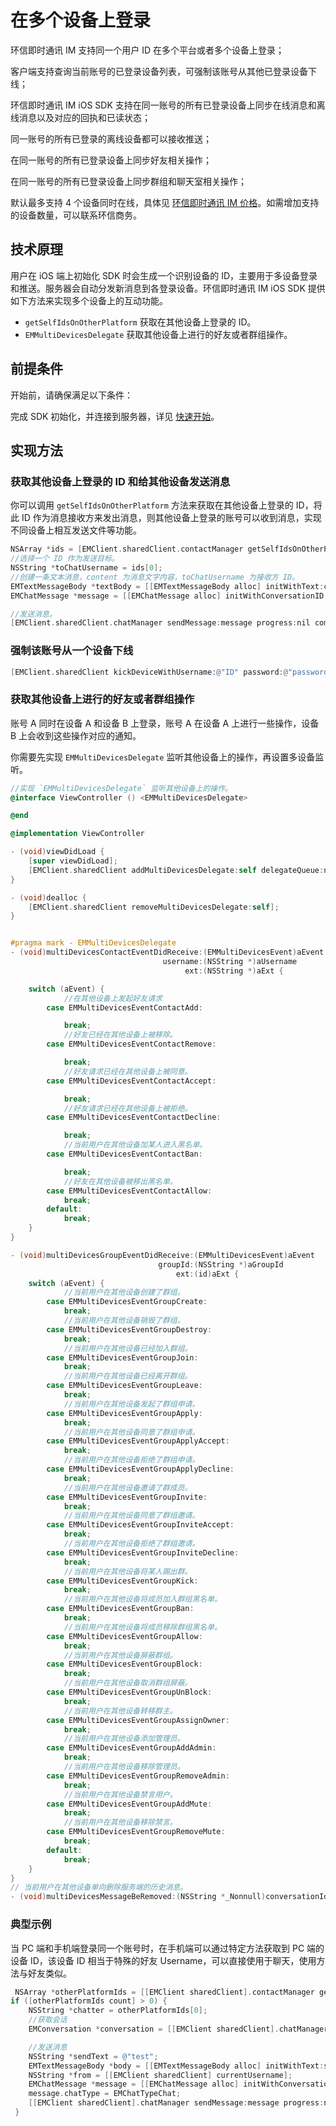 # 在多个设备上登录

<Toc />


环信即时通讯 IM 支持同一个用户 ID 在多个平台或者多个设备上登录；

客户端支持查询当前账号的已登录设备列表，可强制该账号从其他已登录设备下线；

环信即时通讯 IM iOS SDK 支持在同一账号的所有已登录设备上同步在线消息和离线消息以及对应的回执和已读状态；

同一账号的所有已登录的离线设备都可以接收推送；

在同一账号的所有已登录设备上同步好友相关操作；

在同一账号的所有已登录设备上同步群组和聊天室相关操作；

默认最多支持 4 个设备同时在线，具体见 [环信即时通讯 IM 价格](https://www.easemob.com/pricing/im)。如需增加支持的设备数量，可以联系环信商务。

## 技术原理

用户在 iOS 端上初始化 SDK 时会生成一个识别设备的 ID，主要用于多设备登录和推送。服务器会自动分发新消息到各登录设备。环信即时通讯 IM iOS SDK 提供如下方法来实现多个设备上的互动功能。

- `getSelfIdsOnOtherPlatform` 获取在其他设备上登录的 ID。
- `EMMultiDevicesDelegate` 获取其他设备上进行的好友或者群组操作。

## 前提条件

开始前，请确保满足以下条件：

完成 SDK 初始化，并连接到服务器，详见 [快速开始](quickstart.html)。

## 实现方法

### 获取其他设备上登录的 ID 和给其他设备发送消息

你可以调用 `getSelfIdsOnOtherPlatform` 方法来获取在其他设备上登录的 ID，将此 ID 作为消息接收方来发出消息，则其他设备上登录的账号可以收到消息，实现不同设备上相互发送文件等功能。

```objectivec
NSArray *ids = [EMClient.sharedClient.contactManager getSelfIdsOnOtherPlatformWithError:nil];
//选择一个 ID 作为发送目标。
NSString *toChatUsername = ids[0];
//创建一条文本消息，content 为消息文字内容，toChatUsername 为接收方 ID。
EMTextMessageBody *textBody = [[EMTextMessageBody alloc] initWithText:content];
EMChatMessage *message = [[EMChatMessage alloc] initWithConversationID:toChatUsername from:EMClient.sharedClient.currentUsername to:toChatUsername body:textBody ext:nil];

//发送消息。
[EMClient.sharedClient.chatManager sendMessage:message progress:nil completion:nil];
```

### 强制该账号从一个设备下线

```objectivec
[EMClient.sharedClient kickDeviceWithUsername:@"ID" password:@"password" resource:@"deviceResource" completion:nil];
```

### 获取其他设备上进行的好友或者群组操作

账号 A 同时在设备 A 和设备 B 上登录，账号 A 在设备 A 上进行一些操作，设备 B 上会收到这些操作对应的通知。

你需要先实现 `EMMultiDevicesDelegate` 监听其他设备上的操作，再设置多设备监听。

```objectivec
//实现 `EMMultiDevicesDelegate` 监听其他设备上的操作。
@interface ViewController () <EMMultiDevicesDelegate>

@end

@implementation ViewController

- (void)viewDidLoad {
    [super viewDidLoad];
    [EMClient.sharedClient addMultiDevicesDelegate:self delegateQueue:nil];
}

- (void)dealloc {
    [EMClient.sharedClient removeMultiDevicesDelegate:self];
}


#pragma mark - EMMultiDevicesDelegate
- (void)multiDevicesContactEventDidReceive:(EMMultiDevicesEvent)aEvent
                                  username:(NSString *)aUsername
                                       ext:(NSString *)aExt {

    switch (aEvent) {
            //在其他设备上发起好友请求
        case EMMultiDevicesEventContactAdd:

            break;
            //好友已经在其他设备上被移除。
        case EMMultiDevicesEventContactRemove:

            break;
            //好友请求已经在其他设备上被同意。
        case EMMultiDevicesEventContactAccept:

            break;
            //好友请求已经在其他设备上被拒绝。
        case EMMultiDevicesEventContactDecline:

            break;
            //当前用户在其他设备加某人进入黑名单。
        case EMMultiDevicesEventContactBan:

            break;
            //好友在其他设备被移出黑名单。
        case EMMultiDevicesEventContactAllow:
            break;
        default:
            break;
    }
}

- (void)multiDevicesGroupEventDidReceive:(EMMultiDevicesEvent)aEvent
                                 groupId:(NSString *)aGroupId
                                     ext:(id)aExt {
    switch (aEvent) {
            //当前⽤户在其他设备创建了群组。
        case EMMultiDevicesEventGroupCreate:
            break;
            //当前⽤户在其他设备销毁了群组。
        case EMMultiDevicesEventGroupDestroy:
            break;
            //当前⽤户在其他设备已经加⼊群组。
        case EMMultiDevicesEventGroupJoin:
            break;
            //当前⽤户在其他设备已经离开群组。
        case EMMultiDevicesEventGroupLeave:
            break;
            //当前⽤户在其他设备发起了群组申请。
        case EMMultiDevicesEventGroupApply:
            break;
            //当前⽤户在其他设备同意了群组申请。
        case EMMultiDevicesEventGroupApplyAccept:
            break;
            //当前⽤户在其他设备拒绝了群组申请。
        case EMMultiDevicesEventGroupApplyDecline:
            break;
            //当前⽤户在其他设备邀请了群成员。
        case EMMultiDevicesEventGroupInvite:
            break;
            //当前⽤户在其他设备同意了群组邀请。
        case EMMultiDevicesEventGroupInviteAccept:
            break;
            //当前⽤户在其他设备拒绝了群组邀请。
        case EMMultiDevicesEventGroupInviteDecline:
            break;
            //当前⽤户在其他设备将某⼈踢出群。
        case EMMultiDevicesEventGroupKick:
            break;
            //当前⽤户在其他设备将成员加⼊群组⿊名单。
        case EMMultiDevicesEventGroupBan:
            break;
            //当前⽤户在其他设备将成员移除群组⿊名单。
        case EMMultiDevicesEventGroupAllow:
            break;
            //当前⽤户在其他设备屏蔽群组。
        case EMMultiDevicesEventGroupBlock:
            break;
            //当前⽤户在其他设备取消群组屏蔽。
        case EMMultiDevicesEventGroupUnBlock:
            break;
            //当前⽤户在其他设备转移群主。
        case EMMultiDevicesEventGroupAssignOwner:
            break;
            //当前⽤户在其他设备添加管理员。
        case EMMultiDevicesEventGroupAddAdmin:
            break;
            //当前⽤户在其他设备移除管理员。
        case EMMultiDevicesEventGroupRemoveAdmin:
            break;
            //当前⽤户在其他设备禁⾔⽤户。
        case EMMultiDevicesEventGroupAddMute:
            break;
            //当前⽤户在其他设备移除禁⾔。
        case EMMultiDevicesEventGroupRemoveMute:
            break;
        default:
            break;
    }
}
// 当前⽤户在其他设备单向删除服务端的历史消息。
- (void)multiDevicesMessageBeRemoved:(NSString *_Nonnull)conversationId deviceId:(NSString *_Nonnull)deviceId;
```

### 典型示例

当 PC 端和手机端登录同一个账号时，在手机端可以通过特定方法获取到 PC 端的设备 ID，该设备 ID 相当于特殊的好友 Username，可以直接使用于聊天，使用方法与好友类似。

```objectivec
 NSArray *otherPlatformIds = [[EMClient sharedClient].contactManager getSelfIdsOnOtherPlatformWithError:nil];
if ([otherPlatformIds count] > 0) {
    NSString *chatter = otherPlatformIds[0];
    //获取会话
    EMConversation *conversation = [[EMClient sharedClient].chatManager getConversation:chatter type:EMConversationTypeChat createIfNotExist:YES];

    //发送消息
    NSString *sendText = @"test";
    EMTextMessageBody *body = [[EMTextMessageBody alloc] initWithText:sendText];
    NSString *from = [[EMClient sharedClient] currentUsername];
    EMChatMessage *message = [[EMChatMessage alloc] initWithConversationID:conversation.conversationId from:from to:chatter body:body ext:nil];
    message.chatType = EMChatTypeChat;
    [[EMClient sharedClient].chatManager sendMessage:message progress:nil completion:nil];
 }
```